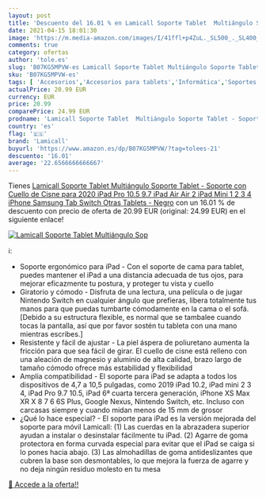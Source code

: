 ```yaml
---
layout: post
title: 'Descuento del 16.01 % en Lamicall Soporte Tablet  Multiángulo Sop'
date: 2021-04-15 18:01:30
image: 'https://m.media-amazon.com/images/I/41ffl+p4ZuL._SL500_._SL400_.jpg'
comments: true
category: ofertas
author: 'tole.es'
slug: 'B07KG5MPVW-es Lamicall Soporte Tablet Multiángulo Soporte Tablet -...'
sku: 'B07KG5MPVW-es'
tags: [ 'Accesorios','Accesorios para tablets','Informática','Soportes para tablets','ipad','iphone','lamicall', ]
actualPrice: 20.99 EUR
currency: EUR
price: 20.99
comparePrice: 24.99 EUR
prodname: 'Lamicall Soporte Tablet  Multiángulo Soporte Tablet - Soporte con Cuello de Cisne para 2020 iPad Pro 10.5  9.7  iPad Air  Air 2  iPad Mini 1 2 3 4  iPhone  Samsung Tab  Switch  Otras Tablets - Negro'
country: 'es'
flag: '🇪🇸'
brand: 'Lamicall'
buyurl: 'https://www.amazon.es/dp/B07KG5MPVW/?tag=tolees-21'
descuento: '16.01'
average: '22.6566666666667'
---
```


Tienes [Lamicall Soporte Tablet  Multiángulo Soporte Tablet - Soporte con Cuello de Cisne para 2020 iPad Pro 10.5  9.7  iPad Air  Air 2  iPad Mini 1 2 3 4  iPhone  Samsung Tab  Switch  Otras Tablets - Negro](https://www.amazon.es/dp/B07KG5MPVW/?tag=tolees-21) con un 16.01 % de descuento con precio de oferta de 20.99 EUR (original: 24.99 EUR) en el siguiente enlace!

[![Lamicall Soporte Tablet  Multiángulo Sop](https://m.media-amazon.com/images/I/41ffl+p4ZuL._SL500_._SL400_.jpg)](https://www.amazon.es/dp/B07KG5MPVW/?tag=tolees-21)

ℹ️:

- Soporte ergonómico para iPad - Con el soporte de cama para tablet, puedes mantener el iPad a una distancia adecuada de tus ojos, para mejorar eficazmente tu postura, y proteger tu vista y cuello
- Giratorio y cómodo - Disfruta de una lectura, una película o de jugar Nintendo Switch en cualquier ángulo que prefieras, libera totalmente tus manos para que puedas tumbarte cómodamente en la cama o el sofá. [Debido a su estructura flexible, es normal que se tambalee cuando tocas la pantalla, así que por favor sostén tu tableta con una mano mientras escribes.]
- Resistente y fácil de ajustar - La piel áspera de poliuretano aumenta la fricción para que sea fácil de girar. El cuello de cisne está relleno con una aleación de magnesio y aluminio de alta calidad, brazo largo de tamaño cómodo ofrece más estabilidad y flexibilidad
- Amplia compatibilidad - El soporte para iPad se adapta a todos los dispositivos de 4,7 a 10,5 pulgadas, como 2019 iPad 10.2, iPad mini 2 3 4, iPad Pro 9.7 10.5, iPad 6ª cuarta tercera generación, iPhone XS Max XR X 8 7 6 6S Plus, Google Nexus, Nintendo Switch, etc. Incluso con carcasas siempre y cuando midan menos de 15 mm de grosor
- ¿Qué lo hace especial? - El soporte para iPad es la versión mejorada del soporte para móvil Lamicall: (1) Las cuerdas en la abrazadera superior ayudan a instalar o desinstalar fácilmente tu iPad. (2) Agarre de goma protectora en forma curvada especial para evitar que el iPad se caiga si lo pones hacia abajo. (3) Las almohadillas de goma antideslizantes que cubren la base son desmontables, lo que mejora la fuerza de agarre y no deja ningún residuo molesto en tu mesa

[🛒 Accede a la oferta!!](https://www.amazon.es/dp/B07KG5MPVW/?tag=tolees-21)
